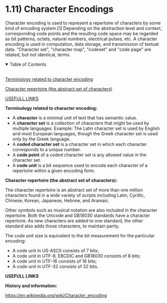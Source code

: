 # 1.11) Character Encodings

Character encoding is used to represent a repertoire of characters by some kind of encoding system.[1] Depending on the abstraction level and context, corresponding code points and the resulting code space may be regarded as bit patterns, octets, natural numbers, electrical pulses, etc. A character encoding is used in computation, data storage, and transmission of textual data. "Character set", "character map", "codeset" and "code page" are related, but not identical, terms.

<details open>
<summary>Table of Contents</summary>
<br>

[Terminology related to character encoding](#h1)

[Character repertoire (the abstract set of characters)](#h2)

[USEFULL LINKS](#h3)

</details>

<a name="h1"/>

**Terminology related to character encoding:**

* A **character** is a minimal unit of text that has semantic value.
* A **character set** is a collection of characters that might be used by multiple languages. Example: The Latin character set is used by English and most European languages, though the Greek character set is used only by the Greek language.
* A **coded character set** is a character set in which each character corresponds to a unique number.
* A **code point** of a coded character set is any allowed value in the character set.
* A **code unit** is a bit sequence used to encode each character of a repertoire within a given encoding form.

<a name="h2"/>

**Character repertoire (the abstract set of characters):**

The character repertoire is an abstract set of more than one million characters found in a wide variety of scripts including Latin, Cyrillic, Chinese, Korean, Japanese, Hebrew, and Aramaic.

Other symbols such as musical notation are also included in the character repertoire. Both the Unicode and GB18030 standards have a character repertoire. As new characters are added to one standard, the other standard also adds those characters, to maintain parity.

The code unit size is equivalent to the bit measurement for the particular encoding:

* A code unit in US-ASCII consists of 7 bits;
* A code unit in UTF-8, EBCDIC and GB18030 consists of 8 bits;
* A code unit in UTF-16 consists of 16 bits;
* A code unit in UTF-32 consists of 32 bits.

<a name="h3"/>

**USEFULL LINKS**

**History and information:**

https://en.wikipedia.org/wiki/Character_encoding


